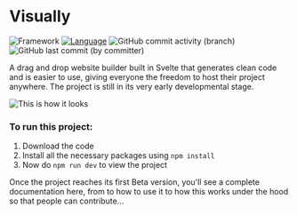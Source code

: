 # Visually

![Framework](https://img.shields.io/badge/Tool%20-%20SvelteKit%20-%20%23F73C00) [![Language](https://img.shields.io/badge/Chaos%20control%20-%20TypeScript%20-%20%231082C3)](https://img.shields.io/badge/Chaos%20control%20-%20TypeScript%20-%20%233178C6) ![GitHub commit activity (branch)](https://img.shields.io/github/commit-activity/m/git002/visually?color=%23F13371) ![GitHub last commit (by committer)](https://img.shields.io/github/last-commit/git002/visually)

A drag and drop website builder built in Svelte that generates clean code and is easier to use, giving everyone the freedom to host their project anywhere. The project is still in its very early developmental stage.

![This is how it looks](https://i.ibb.co/jbKB5Ky/Screenshot-from-2023-11-18-18-04-27.png)

### To run this project:

1. Download the code
2. Install all the necessary packages using `npm install`
3. Now do `npm run dev` to view the project

Once the project reaches its first Beta version, you'll see a complete documentation here, from to how to use it to how this works under the hood so that people can contribute...
